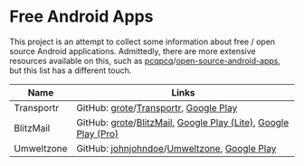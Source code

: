 # Free Android Apps

This project is an attempt to collect some information about free / open source
Android applications.
Admittedly, there are more extensive resources available on this, such as
[pcqpcq](https://github.com/pcqpcq)/[open-source-android-apps](https://github.com/pcqpcq/open-source-android-apps),
but this list has a different touch.

| Name              | Links             |
| ----------------- | ----------------- |
| Transportr        | GitHub: [grote](https://github.com/grote)/[Transportr](https://github.com/grote/Transportr), [Google Play](https://play.google.com/store/apps/details?id=de.grobox.liberario) |
| BlitzMail         | GitHub: [grote](https://github.com/grote)/[BlitzMail](https://github.com/grote/BlitzMail), [Google Play (Lite)](https://play.google.com/store/apps/details?id=de.grobox.blitzmail.lite), [Google Play (Pro)](https://play.google.com/store/apps/details?id=de.grobox.blitzmail.pro) |
| Umweltzone        | GitHub: [johnjohndoe](https://github.com/johnjohndoe)/[Umweltzone](https://github.com/johnjohndoe/Umweltzone), [Google Play](https://play.google.com/store/apps/details?id=de.avpptr.umweltzone) |
